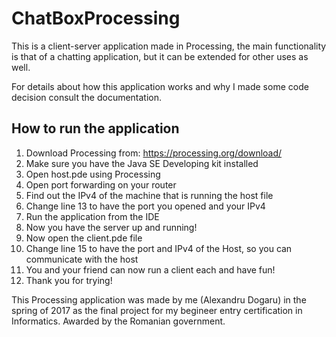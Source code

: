 # ChatBoxProcessing
This is a client-server application made in Processing, the main functionality is that of a chatting application, but it can be extended for other uses as well.

For details about how this application works and why I made some code decision consult the documentation.

## How to run the application
1. Download Processing from: https://processing.org/download/
2. Make sure you have the Java SE Developing kit installed
3. Open host.pde using Processing
4. Open port forwarding on your router
5. Find out the IPv4 of the machine that is running the host file
6. Change line 13 to have the port you opened and your IPv4
7. Run the application from the IDE
8. Now you have the server up and running!
9. Now open the client.pde file
10. Change line 15 to have the port and IPv4 of the Host, so you can communicate with the host
11. You and your friend can now run a client each and have fun!
12. Thank you for trying!

This Processing application was made by me (Alexandru Dogaru) in the spring of 2017 as the final project for my begineer entry certification in Informatics. Awarded by the Romanian government.
